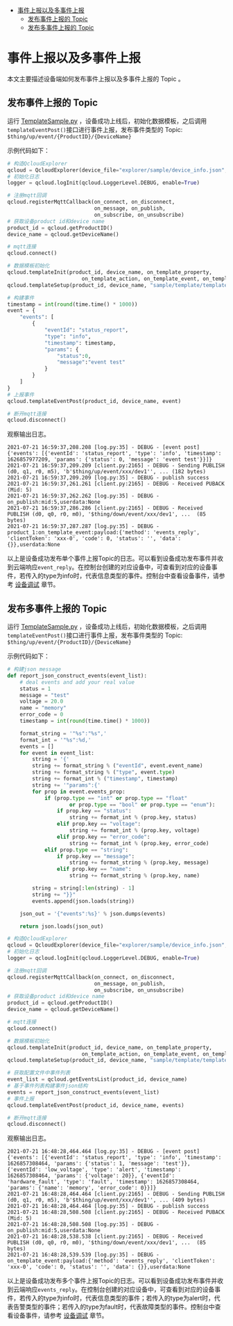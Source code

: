 * [事件上报以及多事件上报](#事件上报以及多事件上报)
  * [发布事件上报的 Topic ](#发布事件上报的-Topic)
  * [发布多事件上报的 Topic ](#发布多事件上报的-Topic)

# 事件上报以及多事件上报

本文主要描述设备端如何发布事件上报以及多事件上报的 Topic 。

## 发布事件上报的 Topic 

运行 [TemplateSample.py](../../explorer/sample/template/example_template.py) ，设备成功上线后，初始化数据模板，之后调用`templateEventPost()`接口进行事件上报，发布事件类型的 Topic:
`$thing/up/event/{ProductID}/{DeviceName}`

示例代码如下：
```python
# 构造QcloudExplorer
qcloud = QcloudExplorer(device_file="explorer/sample/device_info.json", tls=True)
# 初始化日志
logger = qcloud.logInit(qcloud.LoggerLevel.DEBUG, enable=True)

# 注册mqtt回调
qcloud.registerMqttCallback(on_connect, on_disconnect,
                            on_message, on_publish,
                            on_subscribe, on_unsubscribe)
# 获取设备product id和device name
product_id = qcloud.getProductID()
device_name = qcloud.getDeviceName()

# mqtt连接
qcloud.connect()

# 数据模板初始化
qcloud.templateInit(product_id, device_name, on_template_property,
                        on_template_action, on_template_event, on_template_service)
qcloud.templateSetup(product_id, device_name, "sample/template/template_config.json")

# 构建事件
timestamp = int(round(time.time() * 1000))
event = {
    "events": [
        {
            "eventId": "status_report",
            "type": "info",
            "timestamp": timestamp,
            "params": {
                "status":0,
                "message":"event test"
            }
        }
    ]
}
# 上报事件
qcloud.templateEventPost(product_id, device_name, event)

# 断开mqtt连接
qcloud.disconnect()
```

观察输出日志。
```
2021-07-21 16:59:37,208.208 [log.py:35] - DEBUG - [event post] {'events': [{'eventId': 'status_report', 'type': 'info', 'timestamp': 1626857977209, 'params': {'status': 0, 'message': 'event test'}}]}
2021-07-21 16:59:37,209.209 [client.py:2165] - DEBUG - Sending PUBLISH (d0, q1, r0, m5), 'b'$thing/up/event/xxx/dev1'', ... (182 bytes)
2021-07-21 16:59:37,209.209 [log.py:35] - DEBUG - publish success
2021-07-21 16:59:37,261.261 [client.py:2165] - DEBUG - Received PUBACK (Mid: 5)
2021-07-21 16:59:37,262.262 [log.py:35] - DEBUG - on_publish:mid:5,userdata:None
2021-07-21 16:59:37,286.286 [client.py:2165] - DEBUG - Received PUBLISH (d0, q0, r0, m0), '$thing/down/event/xxx/dev1', ...  (85 bytes)
2021-07-21 16:59:37,287.287 [log.py:35] - DEBUG - product_1:on_template_event:payload:{'method': 'events_reply', 'clientToken': 'xxx-0', 'code': 0, 'status': '', 'data': {}},userdata:None
```
以上是设备成功发布单个事件上报Topic的日志。可以看到设备成功发布事件并收到云端响应`event_reply`。在控制台创建的对应设备中，可查看到对应的设备事件，若传入的type为info时，代表信息类型的事件。控制台中查看设备事件，请参考 [设备调试](https://cloud.tencent.com/document/product/1081/34741) 章节。

## 发布多事件上报的 Topic 

运行 [TemplateSample.py](../../explorer/sample/template/example_template.py) ，设备成功上线后，初始化数据模板，之后调用`templateEventPost()`接口进行事件上报，发布事件类型的 Topic:
`$thing/up/event/{ProductID}/{DeviceName}`

示例代码如下：
```python
# 构建json message
def report_json_construct_events(event_list):
    # deal events and add your real value
    status = 1
    message = "test"
    voltage = 20.0
    name = "memory"
    error_code = 0
    timestamp = int(round(time.time() * 1000))

    format_string = '"%s":"%s",'
    format_int = '"%s":%d,'
    events = []
    for event in event_list:
        string = '{'
        string += format_string % ("eventId", event.event_name)
        string += format_string % ("type", event.type)
        string += format_int % ("timestamp", timestamp)
        string += '"params":{'
        for prop in event.events_prop:
            if (prop.type == "int" or prop.type == "float"
                    or prop.type == "bool" or prop.type == "enum"):
                if prop.key == "status":
                    string += format_int % (prop.key, status)
                elif prop.key == "voltage":
                    string += format_int % (prop.key, voltage)
                elif prop.key == "error_code":
                    string += format_int % (prop.key, error_code)
            elif prop.type == "string":
                if prop.key == "message":
                    string += format_string % (prop.key, message)
                elif prop.key == "name":
                    string += format_string % (prop.key, name)

        string = string[:len(string) - 1]
        string += "}}"
        events.append(json.loads(string))

    json_out = '{"events":%s}' % json.dumps(events)

    return json.loads(json_out)

# 构造QcloudExplorer
qcloud = QcloudExplorer(device_file="explorer/sample/device_info.json", tls=True)
# 初始化日志
logger = qcloud.logInit(qcloud.LoggerLevel.DEBUG, enable=True)

# 注册mqtt回调
qcloud.registerMqttCallback(on_connect, on_disconnect,
                            on_message, on_publish,
                            on_subscribe, on_unsubscribe)
# 获取设备product id和device name
product_id = qcloud.getProductID()
device_name = qcloud.getDeviceName()

# mqtt连接
qcloud.connect()

# 数据模板初始化
qcloud.templateInit(product_id, device_name, on_template_property,
                        on_template_action, on_template_event, on_template_service)
qcloud.templateSetup(product_id, device_name, "sample/template/template_config.json")

# 获取配置文件中事件列表
event_list = qcloud.getEventsList(product_id, device_name)
# 基于事件列表构建事件json结构
events = report_json_construct_events(event_list)
# 事件上报
qcloud.templateEventPost(product_id, device_name, events)

# 断开mqtt连接
qcloud.disconnect()
```

观察输出日志。
```
2021-07-21 16:48:28,464.464 [log.py:35] - DEBUG - [event post] {'events': [{'eventId': 'status_report', 'type': 'info', 'timestamp': 1626857308464, 'params': {'status': 1, 'message': 'test'}}, {'eventId': 'low_voltage', 'type': 'alert', 'timestamp': 1626857308464, 'params': {'voltage': 20}}, {'eventId': 'hardware_fault', 'type': 'fault', 'timestamp': 1626857308464, 'params': {'name': 'memory', 'error_code': 0}}]}
2021-07-21 16:48:28,464.464 [client.py:2165] - DEBUG - Sending PUBLISH (d0, q1, r0, m5), 'b'$thing/up/event/xxx/dev1'', ... (409 bytes)
2021-07-21 16:48:28,464.464 [log.py:35] - DEBUG - publish success
2021-07-21 16:48:28,508.508 [client.py:2165] - DEBUG - Received PUBACK (Mid: 5)
2021-07-21 16:48:28,508.508 [log.py:35] - DEBUG - on_publish:mid:5,userdata:None
2021-07-21 16:48:28,538.538 [client.py:2165] - DEBUG - Received PUBLISH (d0, q0, r0, m0), '$thing/down/event/xxx/dev1', ...  (85 bytes)
2021-07-21 16:48:28,539.539 [log.py:35] - DEBUG - on_template_event:payload:{'method': 'events_reply', 'clientToken': 'xxx-0', 'code': 0, 'status': '', 'data': {}},userdata:None
```
以上是设备成功发布多个事件上报Topic的日志。可以看到设备成功发布事件并收到云端响应`events_reply`。在控制台创建的对应设备中，可查看到对应的设备事件，若传入的type为info时，代表信息类型的事件；若传入的type为alert时，代表告警类型的事件；若传入的type为fault时，代表故障类型的事件。控制台中查看设备事件，请参考 [设备调试](https://cloud.tencent.com/document/product/1081/34741) 章节。
